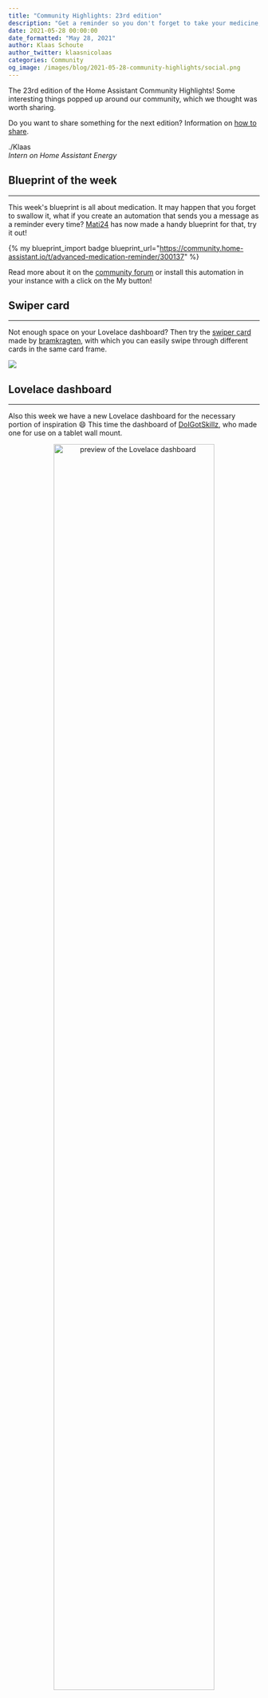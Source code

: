 ```yaml
---
title: "Community Highlights: 23rd edition"
description: "Get a reminder so you don't forget to take your medicine, swipe through your cards and control your lights from a (proof of concept) 2D game"
date: 2021-05-28 00:00:00
date_formatted: "May 28, 2021"
author: Klaas Schoute
author_twitter: klaasnicolaas
categories: Community
og_image: /images/blog/2021-05-28-community-highlights/social.png
---
```


The 23rd edition of the Home Assistant Community Highlights! Some interesting
things popped up around our community, which we thought was worth sharing.

Do you want to share something for the next edition?
Information on [how to share](#got-a-tip-for-the-next-edition).

./Klaas <br>
*Intern on Home Assistant Energy*

## Blueprint of the week
------

This week's blueprint is all about medication. It may happen that you forget
to swallow it, what if you create an automation that sends you a message as a
reminder every time? [Mati24](https://community.home-assistant.io/u/mati24) has
now made a handy blueprint for that, try it out!

{% my blueprint_import badge blueprint_url="https://community.home-assistant.io/t/advanced-medication-reminder/300137" %}

Read more about it on the [community forum][week_blueprint] or install this
automation in your instance with a click on the My button!

## Swiper card
------

Not enough space on your Lovelace dashboard? Then try the [swiper card](https://github.com/bramkragten/swipe-card)
made by [bramkragten](https://github.com/bramkragten), with which you can easily
swipe through different cards in the same card frame.

<a href="https://github.com/bramkragten/swipe-card"><img style="border: 0;" src="https://gh-card.dev/repos/bramkragten/swipe-card.svg"></a>

## Lovelace dashboard
------

Also this week we have a new Lovelace dashboard for the necessary portion of inspiration 😄
This time the dashboard of [DoIGotSkillz](https://www.reddit.com/user/DoIGotSkillz/),
who made one for use on a tablet wall mount.

<div style="margin:0 auto; text-align:center">
    <a href="https://www.reddit.com/r/homeassistant/comments/niyo5h/my_wall_mounted_dashboard/" target="_blank">
        <img
            src='/images/blog/2021-05-28-community-highlights/dashboard.png'
            alt="preview of the Lovelace dashboard"
            style='border: 0;box-shadow: none;width:80%;margin-bottom:15px;'
        />
    </a>
</div>

Would you also like your dashboard to be in the community highlight? Drop it on
[Reddit][reddit] and maybe I'll pick it out for the next edition.

## Homegame
------

Recently we had an [item][item] about switching entities in Minecraft, well this
time it's a game again but in 2D. [svendroid](https://github.com/svendroid) made
a proof of concept game that you can play in the browser, you can adjust the map
so that your own light entities work with it.

<div style="margin:0 auto; text-align:center">
    <img src="https://github.com/svendroid/homegame/blob/master/docs/demo_video.webp?raw=true"
        alt="Demo of the 2D game"
        style='border: 0;box-shadow: none;width:80%;margin-bottom:15px;' />
</div>

Doesn't this also remind you of the old Pokemon games from the past? 😅

<a href="https://github.com/svendroid/homegame"><img style="border: 0;" src="https://gh-card.dev/repos/svendroid/homegame.svg"></a>

## Got a tip for the next edition?
------

Have you seen (or made) something awesome, interesting, unique, amazing,
inspirational, unusual or funny, using Home Assistant?

[Click here to send us your Community Highlight suggestion](/suggest-community-highlight).

Also, don't forget to share your creations with us via Social Media:

- Tweet it! Be sure to mention [@home_assistant][twitter]
- Share it on our [Facebook group][facebook-group]
- Post it to our [subreddit][reddit]
- Tag [@homeassistant][instagram] on Instagram
- Or via chat, drop us a line in the [#lounge at Discord][chat]

See you next edition!

[chat]: https://www.home-assistant.io/join-chat
[facebook-group]: https://www.facebook.com/groups/HomeAssistant
[instagram]: https://www.instagram.com/homeassistant
[reddit]: https://www.reddit.com/r/homeassistant
[twitter]: https://www.twitter.com/home_assistant
[blueprints]: https://community.home-assistant.io/c/blueprints-exchange
[community]: https://community.home-assistant.io
[week_blueprint]: https://community.home-assistant.io/t/advanced-medication-reminder/300137
[item]: https://www.home-assistant.io/blog/2021/05/14/community-highlights/#mine-assistant